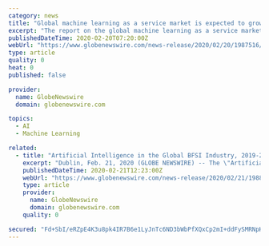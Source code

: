 ```yaml
---
category: news
title: "Global machine learning as a service market is expected to grow with a CAGR of 38.5% over the forecast period from 2018-2024"
excerpt: "The report on the global machine learning as a service market provides qualitative and quantitative analysis for the period from 2016 to 2024. The report predicts the global machine learning as a service market to grow with a CAGR of 38."
publishedDateTime: 2020-02-20T07:20:00Z
webUrl: "https://www.globenewswire.com/news-release/2020/02/20/1987516/0/en/Global-machine-learning-as-a-service-market-is-expected-to-grow-with-a-CAGR-of-38-5-over-the-forecast-period-from-2018-2024.html"
type: article
quality: 0
heat: 0
published: false

provider:
  name: GlobeNewswire
  domain: globenewswire.com

topics:
  - AI
  - Machine Learning

related:
  - title: "Artificial Intelligence in the Global BFSI Industry, 2019-2026 - Expected to Witness a CAGR of 38% During the Forecast Period"
    excerpt: "Dublin, Feb. 21, 2020 (GLOBE NEWSWIRE) -- The \"Artificial Intelligence in BFSI Market by Offerings Solution Technology: Global Opportunity Analysis and Industry Forecast, 2019-2026\" report has been added to ResearchAndMarkets."
    publishedDateTime: 2020-02-21T12:23:00Z
    webUrl: "https://www.globenewswire.com/news-release/2020/02/21/1988577/0/en/Artificial-Intelligence-in-the-Global-BFSI-Industry-2019-2026-Expected-to-Witness-a-CAGR-of-38-During-the-Forecast-Period.html"
    type: article
    provider:
      name: GlobeNewswire
      domain: globenewswire.com
    quality: 0

secured: "Fd+SbI/eRZpE4K3u8pk4IR7B6e1LyJnTc6ND3bWbPfXQxCp2mI+ddFySMRNpH7MbIYqupNqxzEwKXdv8b4+/mkSsmLTwqAhsWPHio1u6DKfujJDIWUceH8BzrzSEeTzwoInd75tUstTNAUPEYC85BFn7gWL5JPJxb7x2YiGPtZu8wWSfM8mRfHJtcMbAzaqFvWkvZ8wd1bd4H4pwlQeYGeN5yGW4wXe/XEKd1hy+UFrhJZwphiuSDQgEtB85OxO218o7QoT2zUIFJ7coroPuJqNSz6hYC/oRbFFAp7xk3d0iTiWErWJpDp45SChkvL1xb5k3v6qlJB8CYpjUXu9jPGsh5VUQKOpmqi2spH+QOslZDKU00iY6UZQWUWPTvZ9GD0M9M6crfz+pKu8IHIePLMBBVMmVaeALXqqWJTETXVa54XhWQ9YIg6D+wcrm0ovoPaA0lBA/RRh62zHA1Jn6/zvFMOhhUF0CWyHU5PiOOWQ=;2X+/Pkq0VmfphBgzDnRibg=="
---
```


